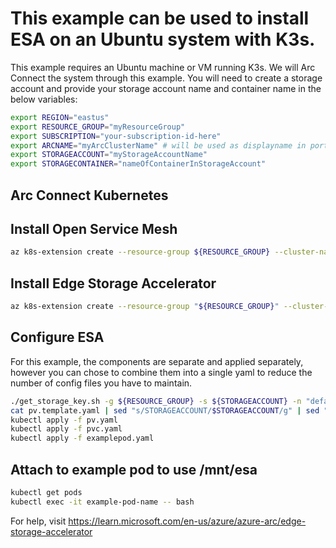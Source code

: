 # This example can be used to install ESA on an Ubuntu system with K3s. 

This example requires an Ubuntu machine or VM running K3s. We will Arc Connect the system through this example. 
You will need to create a storage account and provide your storage account name and container name in the below variables: 

```bash
export REGION="eastus"
export RESOURCE_GROUP="myResourceGroup"
export SUBSCRIPTION="your-subscription-id-here"
export ARCNAME="myArcClusterName" # will be used as displayname in portal
export STORAGEACCOUNT="myStorageAccountName"
export STORAGECONTAINER="nameOfContainerInStorageAccount"
```

## Arc Connect Kubernetes
## Install Open Service Mesh
```bash
az k8s-extension create --resource-group ${RESOURCE_GROUP} --cluster-name ${ARCNAME} --cluster-type connectedClusters --extension-type Microsoft.openservicemesh --scope cluster --name osm
```
## Install Edge Storage Accelerator
```bash
az k8s-extension create --resource-group "${RESOURCE_GROUP}" --cluster-name "${ARCNAME}" --cluster-type connectedClusters --name esa --extension-type microsoft.edgestorageaccelerator
```
## Configure ESA 
For this example, the components are separate and applied separately, however you can chose to combine them into a single yaml to reduce the number of config files you have to maintain. 

```bash
./get_storage_key.sh -g ${RESOURCE_GROUP} -s ${STORAGEACCOUNT} -n "default"
cat pv.template.yaml | sed "s/STORAGEACCOUNT/$STORAGEACCOUNT/g" | sed "s/STORAGECONTAINER/$STORAGECONTAINER/g" > pv.yaml
kubectl apply -f pv.yaml
kubectl apply -f pvc.yaml
kubectl apply -f examplepod.yaml
```

## Attach to example pod to use /mnt/esa

```bash
kubectl get pods
kubectl exec -it example-pod-name -- bash
```

For help, visit https://learn.microsoft.com/en-us/azure/azure-arc/edge-storage-accelerator